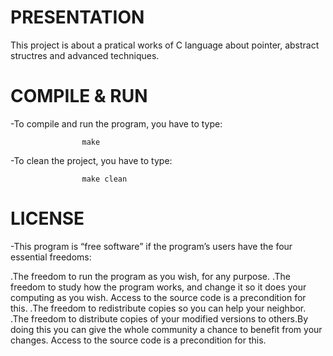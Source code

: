 #						PRESENTATION

This project is about a pratical works of C language about pointer, abstract structres and advanced 
techniques.

#						COMPILE & RUN

-To compile and run the program, you have to type:
	
					make

-To clean the project, you have to type:
			
					make clean

#						LICENSE

-This program is “free software” if the program’s users have the four essential freedoms:

.The freedom to run the program as you wish, for any purpose. 
.The freedom to study how the program works, and change it so it does your computing as you wish.
 Access to the source code is a precondition for this. 
.The freedom to redistribute copies so you can help your neighbor.
.The freedom to distribute copies of your modified versions to others.By doing this you can give the whole 
community a chance to benefit from your changes. Access to the source code is a precondition for this.
